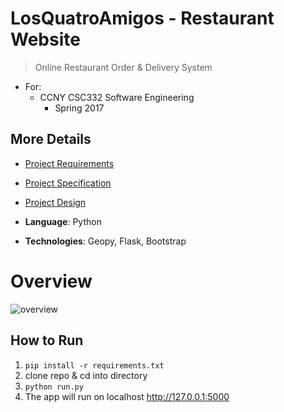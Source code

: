# LosQuatroAmigos - Restaurant Website
> Online Restaurant Order & Delivery System

- For:
    - CCNY CSC332 Software Engineering
        - Spring 2017

## More Details
- [Project Requirements]()
- [Project Specification]()
- [Project Design]()

- **Language**: Python
- **Technologies**: Geopy, Flask, Bootstrap

# Overview
![overview](https://github.com/justinfchin/losquatroamigos/blob/master/overview.gif?raw)

## How to Run
1. `pip install -r requirements.txt`
2. clone repo & cd into directory
3. `python run.py`
4. The app will run on localhost http://127.0.0.1:5000

